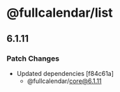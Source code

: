 # @fullcalendar/list

## 6.1.11

### Patch Changes

- Updated dependencies [f84c61a]
  - @fullcalendar/core@6.1.11

